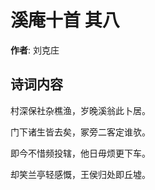 # 溪庵十首  其八

**作者**: 刘克庄

## 诗词内容

村深保社杂樵渔，岁晚溪翁此卜居。

门下诸生皆去矣，冢旁二客定谁欤。

即今不惜频投辖，他日毋烦更下车。

却笑兰亭轻感慨，王侯归处即丘墟。

